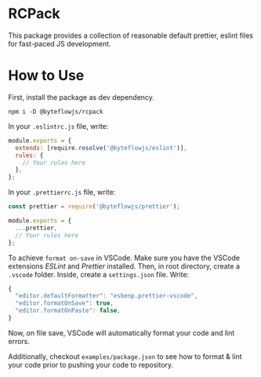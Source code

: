 <!-- @format -->

# RCPack

This package provides a collection of reasonable default prettier, eslint files for fast-paced JS development.

# How to Use

First, install the package as dev dependency.
```
npm i -D @byteflowjs/rcpack
```

In your `.eslintrc.js` file, write:

```js
module.exports = {
  extends: [require.resolve('@byteflowjs/eslint')],
  rules: {
    // Your rules here
  },
};
```

In your `.prettierrc.js` file, write:

```js
const prettier = require('@byteflowjs/prettier');

module.exports = {
  ...prettier,
  // Your rules here
};
```

To achieve `format on-save` in VSCode. Make sure you have the VSCode extensions *ESLint* and *Prettier* installed.
Then, in root directory, create a `.vscode` folder. Inside, create a `settings.json` file. Write:
```js
{
  "editor.defaultFormatter": "esbenp.prettier-vscode",
  "editor.formatOnSave": true,
  "editor.formatOnPaste": false,
}
```

Now, on file save, VSCode will automatically format your code and lint errors.

Additionally, checkout `examples/package.json` to see how to format & lint your code prior to pushing your code to repository.